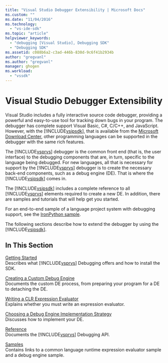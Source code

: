 ```yaml
---
title: "Visual Studio Debugger Extensibility | Microsoft Docs"
ms.custom: ""
ms.date: "11/04/2016"
ms.technology: 
  - "vs-ide-sdk"
ms.topic: "article"
helpviewer_keywords: 
  - "debugging [Visual Studio], Debugging SDK"
  - "Debugging SDK"
ms.assetid: c088b6a2-c3ad-446b-830d-9c6f41b2934b
author: "gregvanl"
ms.author: "gregvanl"
manager: ghogen
ms.workload: 
  - "vssdk"
---
```

# Visual Studio Debugger Extensibility
Visual Studio includes a fully interactive source code debugger, providing a powerful and easy-to-use tool for tracking down bugs in your program. The debugger has complete support Visual Basic, C#, C/C++, and JavaScript. However, with the [!INCLUDE[vsipsdk](../../extensibility/includes/vsipsdk_md.md)], that is available from the [Microsoft Download Center](http://go.microsoft.com/fwlink/?LinkId=214453), other programming languages can be supported in the debugger with the same rich features.  
  
 The [!INCLUDE[vsprvs](../../code-quality/includes/vsprvs_md.md)] debugger is the common front end (that is, the user interface) to the debugging components that are, in turn, specific to the language being debugged. For new languages, all that is necessary for support by the [!INCLUDE[vsprvs](../../code-quality/includes/vsprvs_md.md)] debugger is to create the necessary back-end components, such as a debug engine (DE). That is where the [!INCLUDE[vsipsdk](../../extensibility/includes/vsipsdk_md.md)] comes in.  
  
 The [!INCLUDE[vsipsdk](../../extensibility/includes/vsipsdk_md.md)] includes a complete reference to all [!INCLUDE[vsprvs](../../code-quality/includes/vsprvs_md.md)] elements required to create a new DE. In addition, there are samples and tutorials that will help get you started.  
  
 For an end-to-end sample of a language project system with debugging support, see the [IronPython sample](http://msdn.microsoft.com/en-us/4c41695c-12c1-4670-b43b-d8d84c9e4089).  
  
 The following sections describe how to extend the debugger by using the [!INCLUDE[vsipsdk](../../extensibility/includes/vsipsdk_md.md)].  
  
## In This Section  
 [Getting Started](../../extensibility/debugger/getting-started-with-debugger-extensibility.md)  
 Describes what [!INCLUDE[vsprvs](../../code-quality/includes/vsprvs_md.md)] Debugging offers and how to install the SDK.  
  
 [Creating a Custom Debug Engine](../../extensibility/debugger/creating-a-custom-debug-engine.md)  
 Documents the custom DE process, from preparing your program for a DE to detaching the DE.  
  
 [Writing a CLR Expression Evaluator](../../extensibility/debugger/writing-a-common-language-runtime-expression-evaluator.md)  
 Explains whether you must write an expression evaluator.  
  
 [Choosing a Debug Engine Implementation Strategy](../../extensibility/debugger/choosing-a-debug-engine-implementation-strategy.md)  
 Discusses how to implement your DE.  
  
 [Reference](../../extensibility/debugger/reference/reference-visual-studio-debugging-apis.md)  
 Documents the [!INCLUDE[vsprvs](../../code-quality/includes/vsprvs_md.md)] Debugging API.  
  
 [Samples](../../extensibility/debugger/visual-studio-debugging-samples.md)  
 Contains links to a common language runtime expression evaluator sample and a debug engine sample.
